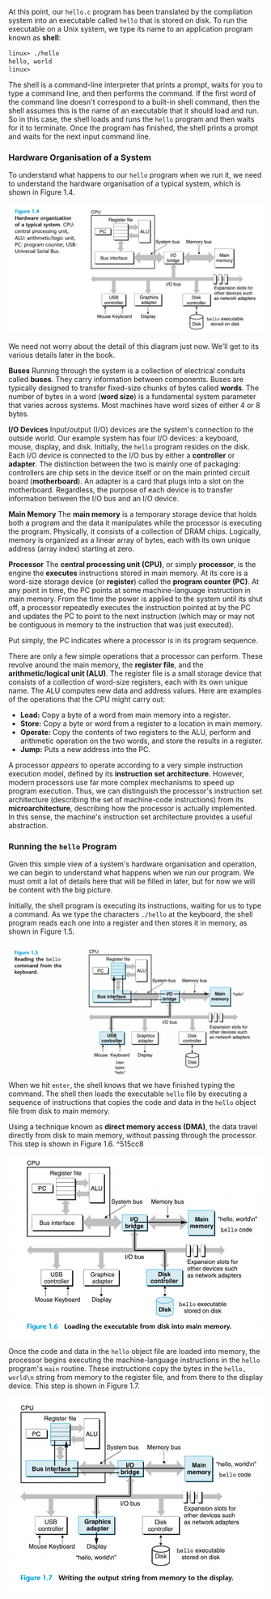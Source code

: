 At this point, our `hello.c` program has been translated by the compilation system into an executable called `hello` that is stored on disk. To run the executable on a Unix system, we type its name to an application program known as **shell**:

```linux
linux> ./hello
hello, world
linux>
```
The shell is a command-line interpreter that prints a prompt, waits for you to type a command line, and then performs the command. If the first word of the command line doesn't correspond to a built-in shell command, then the shell assumes this is the name of an executable that it should load and run. So in this case, the shell loads and runs the `hello`  program and then waits for it to terminate. Once the program has finished, the shell prints a prompt and waits for the next input command line.

### Hardware Organisation of a System
To understand what happens to our `hello`  program when we run it, we need to understand the hardware organisation of a typical system, which is shown in Figure 1.4.

![](_attachments/Screenshot%202022-05-13%20at%2011.46.08.png)

We need not worry about the detail of this diagram just now. We'll get to its various details later in the book.

**Buses**
Running through the system is a collection of electrical conduits called **buses**. They carry information between components. Buses are typically designed to transfer fixed-size chunks of bytes called **words**. The number of bytes in a word (**word size**) is a fundamental system parameter that varies across systems. Most machines have word sizes of either 4 or 8 bytes.

**I/O Devices**
Input/output (I/O) devices are the system's connection to the outside world. Our example system has four I/O devices: a keyboard, mouse, display, and disk. Initially, the `hello` program resides on the disk.
Each I/O device is connected to the I/O bus by either a **controller** or **adapter**. The distinction between the two is mainly one of packaging: controllers are chip sets in the device itself or on the main printed circuit board (**motherboard**). An adapter is a card that plugs into a slot on the motherboard. Regardless, the purpose of each device is to transfer information between the I/O bus and an I/O device.

**Main Memory**
The **main memory** is a temporary storage device that holds both a program and the data it manipulates while the processor is executing the program. Physically, it consists of a collection of DRAM chips. Logically, memory is organized as a linear array of bytes, each with its own unique address (array index) starting at zero.

**Processor**
The **central processing unit (CPU)**, or simply **processor**, is the engine the **executes** instructions stored in main memory. At its core is a word-size storage device (or **register**) called the **program counter (PC)**. At any point in time, the PC points at some machine-language instruction in main memory. 
From the time the power is applied to the system until its shut off, a processor repeatedly executes the instruction pointed at by the PC and updates the PC to point to the next instruction (which may or may not be contiguous in memory to the instruction that was just executed).

Put simply, the PC indicates where a processor is in its program sequence.

There are only a few simple operations that a processor can perform. These revolve around the main memory, the **register file**, and the **arithmetic/logical unit (ALU)**. The register file is a small storage device that consists of a collection of word-size registers, each with its own unique name. The ALU computes new data and address values. Here are examples of the operations that the CPU might carry out:

* **Load:** Copy a byte of a word from main memory into a register.
* **Store:** Copy a byte or word from a register to a location in main memory.
* **Operate:** Copy the contents of two registers to the ALU, perform and arithmetic operation on the two words, and store the results in a register.
* **Jump:** Puts a new address into the PC.

A processor *appears* to operate according to a very simple instruction execution model, defined by its **instruction set architecture**. However, modern processors use far more complex mechanisms to speed up program execution. Thus, we can distinguish the processor's instruction set architecture (describing the set of machine-code instructions) from its **microarchitecture**, describing how the processor is actually implemented. In this sense, the machine's instruction set architecture provides a useful abstraction.

### Running the `hello` Program

Given this simple view of a system's hardware organisation and operation, we can begin to understand what happens when we run our program. We must omit a lot of details here that will be filled in later, but for now we will be content with the big picture.

Initially, the shell program is executing its instructions, waiting for us to type a command. As we type the characters `./hello` at the keyboard, the shell program reads each one into a register and then stores it in memory, as shown in Figure 1.5.

![](_attachments/Screenshot%202022-05-13%20at%2012.10.01.png)
When we hit `enter`, the shell knows that we have finished typing the command. The shell then loads the executable `hello` file by executing a sequence of instructions that copies the code and data in the `hello` object file from disk to main memory. 

Using a technique known as **direct memory access (DMA)**, the data travel directly from disk to main memory, without passing through the processor. This step is shown in Figure 1.6. ^515cc8

![](_attachments/Screenshot%202022-05-13%20at%2012.13.12.png)

Once the code and data in the `hello` object file are loaded into memory, the processor begins executing the machine-language instructions in the `hello` program's `main` routine. These instructions copy the bytes in the `hello, world\n` string from memory to the register file, and from there to the display device. This step is shown in Figure 1.7.

![](_attachments/Screenshot%202022-05-13%20at%2012.14.56.png)
